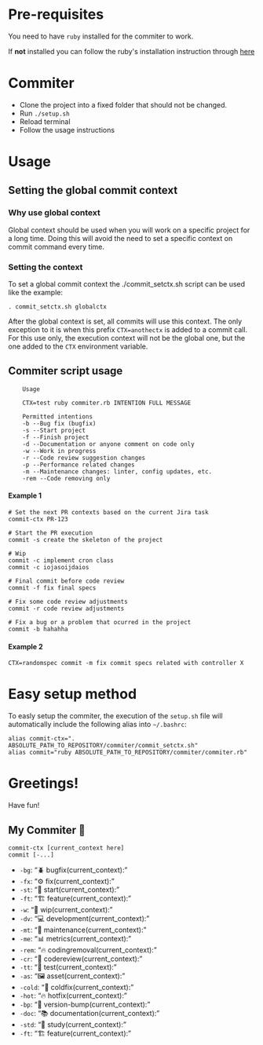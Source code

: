 # Pre-requisites

You need to have `ruby` installed for the commiter to work.

If **not** installed you can follow the ruby's installation instruction through [here](https://github.com/rvm/ubuntu_rvm)

# Commiter

* Clone the project into a fixed folder that should not be changed.
* Run `./setup.sh`
* Reload terminal
* Follow the usage instructions

# Usage

## Setting the global commit context

### Why use global context

Global context should be used when you will work on a specific project for a long time. Doing this will avoid the need to set a specific context on commit command every time.

### Setting the context

To set a global commit context the ./commit_setctx.sh script can be used like the example:

`. commit_setctx.sh globalctx`

After the global context is set, all commits will use this context. The only exception to it is when this prefix `CTX=anothectx` is added to a commit call. For this use only, the execution context will not be the global one, but the one added to the `CTX` environment variable.

## Commiter script usage

```
    Usage

    CTX=test ruby commiter.rb INTENTION FULL MESSAGE

    Permitted intentions
    -b --Bug fix (bugfix)
    -s --Start project
    -f --Finish project
    -d --Documentation or anyone comment on code only
    -w --Work in progress
    -r --Code review suggestion changes
    -p --Performance related changes
    -m --Maintenance changes: linter, config updates, etc.
    -rem --Code removing only
```

#### Example 1

```
# Set the next PR contexts based on the current Jira task
commit-ctx PR-123

# Start the PR execution
commit -s create the skeleton of the project

# Wip
commit -c implement cron class
commit -c iojasoijdaios

# Final commit before code review
commit -f fix final specs

# Fix some code review adjustments
commit -r code review adjustments

# Fix a bug or a problem that ocurred in the project
commit -b hahahha
```

#### Example 2

```
CTX=randomspec commit -m fix commit specs related with controller X
```

# Easy setup method

To easly setup the commiter, the execution of the `setup.sh` file will automatically include the following alias into `~/.bashrc`:

```
alias commit-ctx=". ABSOLUTE_PATH_TO_REPOSITORY/commiter/commit_setctx.sh"
alias commit="ruby ABSOLUTE_PATH_TO_REPOSITORY/commiter/commiter.rb"
```

# Greetings!

Have fun!

## My Commiter 🌻

```
commit-ctx [current_context here]
commit [-...]
```

* `-bg`: “:beetle: bugfix(current_context):”
* `-fx`: “:gear: fix(current_context):”
* `-st`: “:tada: start(current_context):”
* `-ft`: “:building_construction: feature(current_context):”
* `-w`: “:construction: wip(current_context):”
* `-dv`: “:computer: development(current_context):”
* `-mt`: “:wrench: maintenance(current_context):”
* `-me`: “:bar_chart: metrics(current_context):”
* `-rem`: “:fire: codingremoval(current_context):”
* `-cr`: “:memo: codereview(current_context):”
* `-tt`: “:test_tube: test(current_context):”
* `-as`: “:framed_picture: asset(current_context):”
* `-cold`: “:ice_cube: coldfix(current_context):”
* `-hot`: “:fire: hotfix(current_context):”
* `-bp`: “:rocket: version-bump(current_context):”
* `-doc`: “:books: documentation(current_context):”
* `-std`: “:open_book: study(current_context):”
* `-ft`: “:building_construction: feature(current_context):”


